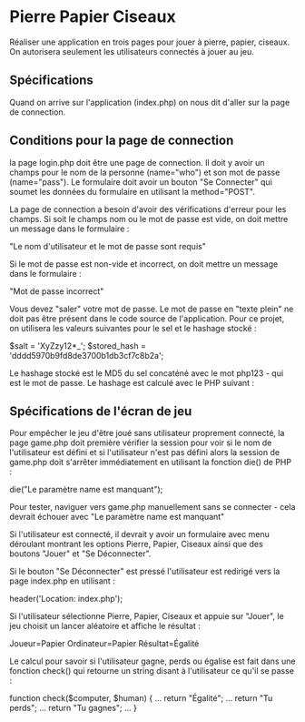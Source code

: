 # Pierre Papier Ciseaux

Réaliser une application en trois pages pour jouer à pierre, papier, ciseaux. On autorisera seulement les utilisateurs connectés à jouer au jeu.

## Spécifications

Quand on arrive sur l'application (index.php) on nous dit d'aller sur la page de connection.

## Conditions pour la page de connection

la page login.php doit être une page de connection. Il doit y avoir un champs pour le nom de la personne (name="who") et son mot de passe (name="pass"). Le formulaire doit avoir un bouton "Se Connecter" qui soumet les données du formulaire en utilisant la method="POST".

La page de connection a besoin d'avoir des vérifications d'erreur pour les champs. Si soit le champs nom ou le mot de passe est vide, on doit mettre un message dans le formulaire :

"Le nom d'utilisateur et le mot de passe sont requis"

Si le mot de passe est non-vide et incorrect, on doit mettre un message dans le formulaire :

"Mot de passe incorrect"

Vous devez "saler" votre mot de passe. Le mot de passe en "texte plein" ne doit pas être présent dans le code source de l'application. Pour ce projet, on utilisera les valeurs suivantes pour le sel et le
hashage stocké :

$salt = 'XyZzy12\*\_';
$stored_hash = 'dddd5970b9fd8de3700b1db3cf7c8b2a';

Le hashage stocké est le MD5 du sel concaténé avec le mot php123 - qui est le mot de passe. Le hashage est calculé avec le PHP suivant :

<!-- $md5 = hash('md5', 'XyZzy12\*\_php123'); -->

## Spécifications de l'écran de jeu

Pour empêcher le jeu d'être joué sans utilisateur proprement connecté, la page game.php doit première vérifier la session pour voir si le nom de l'utilisateur est défini et si l'utilisateur n'est pas défini alors la session de game.php doit s'arrêter immédiatement en utilisant la fonction die() de PHP :

die("Le paramètre name est manquant");

Pour tester, naviguer vers game.php manuellement sans se connecter - cela devrait échouer avec "Le paramètre name est manquant"

Si l'utilisateur est connecté, il devrait y avoir un formulaire avec menu déroulant montrant les options Pierre, Papier, Ciseaux ainsi que des boutons "Jouer" et "Se Déconnecter".

Si le bouton "Se Déconnecter" est pressé l'utilisateur est redirigé vers la page index.php en utilisant :

header('Location: index.php');

Si l'utilisateur sélectionne Pierre, Papier, Ciseaux et appuie sur "Jouer", le jeu choisit un lancer aléatoire et affiche le résultat :

Joueur=Papier Ordinateur=Papier Résultat=Égalité

Le calcul pour savoir si l'utilisateur gagne, perds ou égalise est fait dans une fonction check() qui retourne un string disant à l'utilisateur ce qu'il se passe :

function check($computer, $human) {
...
return "Égalité";
...
return "Tu perds";
...
return "Tu gagnes";
...
}
